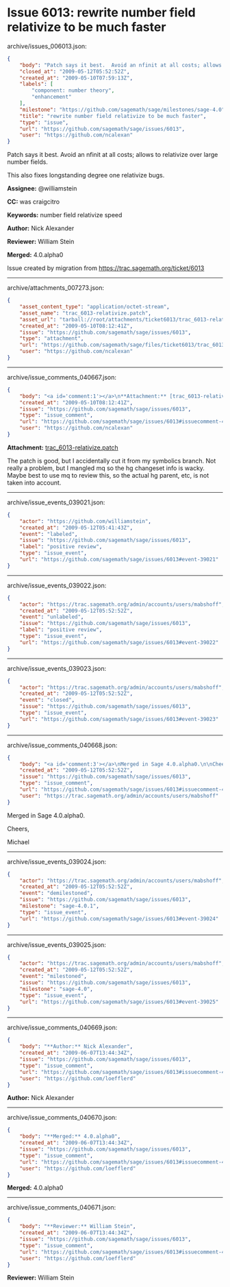 # Issue 6013: rewrite number field relativize to be much faster

archive/issues_006013.json:
```json
{
    "body": "Patch says it best.  Avoid an nfinit at all costs; allows to relativize over large number fields.\n\nThis also fixes longstanding degree one relativize bugs.\n\n**Assignee:** @williamstein\n\n**CC:**  was craigcitro\n\n**Keywords:** number field relativize speed\n\n**Author:** Nick Alexander\n\n**Reviewer:** William Stein\n\n**Merged:** 4.0.alpha0\n\nIssue created by migration from https://trac.sagemath.org/ticket/6013\n\n",
    "closed_at": "2009-05-12T05:52:52Z",
    "created_at": "2009-05-10T07:59:13Z",
    "labels": [
        "component: number theory",
        "enhancement"
    ],
    "milestone": "https://github.com/sagemath/sage/milestones/sage-4.0",
    "title": "rewrite number field relativize to be much faster",
    "type": "issue",
    "url": "https://github.com/sagemath/sage/issues/6013",
    "user": "https://github.com/ncalexan"
}
```
Patch says it best.  Avoid an nfinit at all costs; allows to relativize over large number fields.

This also fixes longstanding degree one relativize bugs.

**Assignee:** @williamstein

**CC:**  was craigcitro

**Keywords:** number field relativize speed

**Author:** Nick Alexander

**Reviewer:** William Stein

**Merged:** 4.0.alpha0

Issue created by migration from https://trac.sagemath.org/ticket/6013





---

archive/attachments_007273.json:
```json
{
    "asset_content_type": "application/octet-stream",
    "asset_name": "trac_6013-relativize.patch",
    "asset_url": "tarball://root/attachments/ticket6013/trac_6013-relativize.patch",
    "created_at": "2009-05-10T08:12:41Z",
    "issue": "https://github.com/sagemath/sage/issues/6013",
    "type": "attachment",
    "url": "https://github.com/sagemath/sage/files/ticket6013/trac_6013-relativize.patch",
    "user": "https://github.com/ncalexan"
}
```



---

archive/issue_comments_040667.json:
```json
{
    "body": "<a id='comment:1'></a>\n**Attachment:** [trac_6013-relativize.patch](https://github.com/sagemath/sage/files/ticket6013/trac_6013-relativize.patch)\n\nThe patch is good, but I accidentally cut it from my symbolics branch.  Not really a problem, but I mangled mq so the hg changeset info is wacky.  Maybe best to use mq to review this, so the actual hg parent, etc, is not taken into account.",
    "created_at": "2009-05-10T08:12:41Z",
    "issue": "https://github.com/sagemath/sage/issues/6013",
    "type": "issue_comment",
    "url": "https://github.com/sagemath/sage/issues/6013#issuecomment-40667",
    "user": "https://github.com/ncalexan"
}
```

<a id='comment:1'></a>
**Attachment:** [trac_6013-relativize.patch](https://github.com/sagemath/sage/files/ticket6013/trac_6013-relativize.patch)

The patch is good, but I accidentally cut it from my symbolics branch.  Not really a problem, but I mangled mq so the hg changeset info is wacky.  Maybe best to use mq to review this, so the actual hg parent, etc, is not taken into account.



---

archive/issue_events_039021.json:
```json
{
    "actor": "https://github.com/williamstein",
    "created_at": "2009-05-12T05:41:43Z",
    "event": "labeled",
    "issue": "https://github.com/sagemath/sage/issues/6013",
    "label": "positive review",
    "type": "issue_event",
    "url": "https://github.com/sagemath/sage/issues/6013#event-39021"
}
```



---

archive/issue_events_039022.json:
```json
{
    "actor": "https://trac.sagemath.org/admin/accounts/users/mabshoff",
    "created_at": "2009-05-12T05:52:52Z",
    "event": "unlabeled",
    "issue": "https://github.com/sagemath/sage/issues/6013",
    "label": "positive review",
    "type": "issue_event",
    "url": "https://github.com/sagemath/sage/issues/6013#event-39022"
}
```



---

archive/issue_events_039023.json:
```json
{
    "actor": "https://trac.sagemath.org/admin/accounts/users/mabshoff",
    "created_at": "2009-05-12T05:52:52Z",
    "event": "closed",
    "issue": "https://github.com/sagemath/sage/issues/6013",
    "type": "issue_event",
    "url": "https://github.com/sagemath/sage/issues/6013#event-39023"
}
```



---

archive/issue_comments_040668.json:
```json
{
    "body": "<a id='comment:3'></a>\nMerged in Sage 4.0.alpha0.\n\nCheers,\n\nMichael",
    "created_at": "2009-05-12T05:52:52Z",
    "issue": "https://github.com/sagemath/sage/issues/6013",
    "type": "issue_comment",
    "url": "https://github.com/sagemath/sage/issues/6013#issuecomment-40668",
    "user": "https://trac.sagemath.org/admin/accounts/users/mabshoff"
}
```

<a id='comment:3'></a>
Merged in Sage 4.0.alpha0.

Cheers,

Michael



---

archive/issue_events_039024.json:
```json
{
    "actor": "https://trac.sagemath.org/admin/accounts/users/mabshoff",
    "created_at": "2009-05-12T05:52:52Z",
    "event": "demilestoned",
    "issue": "https://github.com/sagemath/sage/issues/6013",
    "milestone": "sage-4.0.1",
    "type": "issue_event",
    "url": "https://github.com/sagemath/sage/issues/6013#event-39024"
}
```



---

archive/issue_events_039025.json:
```json
{
    "actor": "https://trac.sagemath.org/admin/accounts/users/mabshoff",
    "created_at": "2009-05-12T05:52:52Z",
    "event": "milestoned",
    "issue": "https://github.com/sagemath/sage/issues/6013",
    "milestone": "sage-4.0",
    "type": "issue_event",
    "url": "https://github.com/sagemath/sage/issues/6013#event-39025"
}
```



---

archive/issue_comments_040669.json:
```json
{
    "body": "**Author:** Nick Alexander",
    "created_at": "2009-06-07T13:44:34Z",
    "issue": "https://github.com/sagemath/sage/issues/6013",
    "type": "issue_comment",
    "url": "https://github.com/sagemath/sage/issues/6013#issuecomment-40669",
    "user": "https://github.com/loefflerd"
}
```

**Author:** Nick Alexander



---

archive/issue_comments_040670.json:
```json
{
    "body": "**Merged:** 4.0.alpha0",
    "created_at": "2009-06-07T13:44:34Z",
    "issue": "https://github.com/sagemath/sage/issues/6013",
    "type": "issue_comment",
    "url": "https://github.com/sagemath/sage/issues/6013#issuecomment-40670",
    "user": "https://github.com/loefflerd"
}
```

**Merged:** 4.0.alpha0



---

archive/issue_comments_040671.json:
```json
{
    "body": "**Reviewer:** William Stein",
    "created_at": "2009-06-07T13:44:34Z",
    "issue": "https://github.com/sagemath/sage/issues/6013",
    "type": "issue_comment",
    "url": "https://github.com/sagemath/sage/issues/6013#issuecomment-40671",
    "user": "https://github.com/loefflerd"
}
```

**Reviewer:** William Stein
